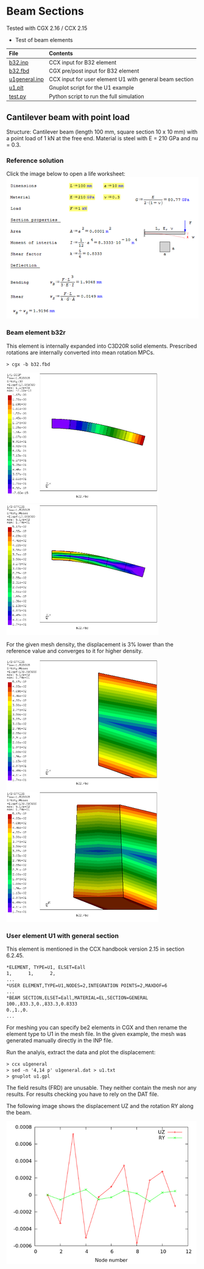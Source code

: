 # Beam Sections

Tested with CGX 2.16 / CCX 2.15

+ Test of beam elements

File                           | Contents    
:-------------                 | :-------------
[b32.inp](b32.inp)             | CCX input for B32 element
[b32.fbd](b32.fbd)             | CGX pre/post input for B32 element
[u1general.inp](u1general.inp) | CCX input for user element U1 with general beam section
[u1.plt](u1.plt)               | Gnuplot script for the U1 example
[test.py](test.py)             | Python script to run the full simulation


## Cantilever beam with point load

Structure: Cantilever beam (length 100 mm, square section 10 x 10 mm) with a point load of 1 kN at the free end. Material is
steel with E = 210 GPa and nu = 0.3.

### Reference solution

Click the image below to open a life worksheet:
[![Screenshot](cantilever.png)](https://en.smath.info/cloud/worksheet/RGoTsp3s)

### Beam element b32r
This element is internally expanded into C3D20R solid elements. Prescribed rotations are internally converted into mean rotation MPCs.

```
> cgx -b b32.fbd
```
<img src="Refs/b32-disp.png" width="400" title="Deflection for B32R element"><img src="Refs/b32-se.png" width="400" title="Equivalent stress for B32R element">

For the given mesh density, the displacement is 3% lower than the reference value and converges to it for higher density.

<img src="Refs/b32-fix.png" width="400" title="All nodes stick to the support plane"><img src="Refs/b32-fix-30.png" width="400" title="All nodes stick to the support plane">

### User element U1 with general section

This element is mentioned in the CCX handbook version 2.15 in section 6.2.45.

```
*ELEMENT, TYPE=U1, ELSET=Eall
1,      1,      2,
...
*USER ELEMENT,TYPE=U1,NODES=2,INTEGRATION POINTS=2,MAXDOF=6
...
*BEAM SECTION,ELSET=Eall,MATERIAL=EL,SECTION=GENERAL
100.,833.3,0.,833.3,0.8333
0.,1.,0.
...
```
For meshing you can specify be2 elements in CGX and then rename the element type to U1 in the mesh file.
In the given example, the mesh was generated manually directly in the INP file.

Run the analyis, extract the data and plot the displacement:
```
> ccx u1general
> sed -n '4,14 p' u1general.dat > u1.txt
> gnuplot u1.gpl
```
The field results (FRD) are unusable. They neither contain the mesh nor any results.
For results checking you have to rely on the DAT file.

The following image shows the displacement UZ and the rotation RY along the beam.

<img src="Refs/u1-def.png" width="500" title="Deflection and rotation results for U1 user element">
